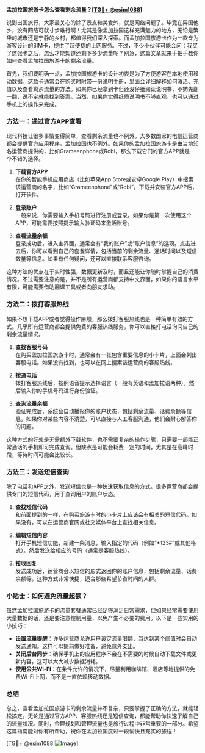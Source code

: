 **孟加拉国旅游卡怎么查看剩余流量？[[TG💪+ @esim1088](https://t.me/s/esim1088)]**

说到出国旅行，大家最关心的除了景点和美食外，就是网络问题了。毕竟在异国他乡，没有网络可就寸步难行啊！尤其是像孟加拉国这样充满魅力的地方，无论是繁华的城市还是宁静的乡村，都值得我们深入探索。而孟加拉国旅游卡作为一款专为游客设计的SIM卡，提供了超便捷的上网服务。不过，不少小伙伴可能会问：我买了这张卡之后，怎么才能知道还剩下多少流量呢？别急，这篇文章就来手把手教你如何查看孟加拉国旅游卡的剩余流量。

首先，我们要明确一点，孟加拉国旅游卡的设计初衷是为了方便游客在本地使用移动数据。这款卡通常会在购买时附带一份说明手册，里面会详细解释如何激活、充值以及查看剩余流量的方法。如果你已经拿到卡但还没仔细阅读说明书，不妨先翻一翻，说不定就能找到答案。当然，如果你觉得纸质说明书不够直观，也可以通过手机上的操作来完成。

### 方法一：通过官方APP查看

现代科技让很多事情变得简单，查看剩余流量也不例外。大多数国家的电信运营商都会提供官方应用程序，孟加拉国也不例外。如果你的孟加拉国旅游卡是由当地知名运营商提供的，比如Grameenphone或Robi，那么下载它们的官方APP就是一个不错的选择。

1. **下载官方APP**  
   在你的智能手机应用商店（比如苹果App Store或安卓Google Play）中搜索该运营商的名字，比如“Grameenphone”或“Robi”。下载并安装官方APP后，打开软件。

2. **登录账户**  
   一般来说，你需要输入手机号码进行注册或登录。如果你是第一次使用这个APP，可能需要按照提示输入验证码来激活账号。

3. **查看流量余额**  
   登录成功后，进入主界面，通常会有“我的账户”或“账户信息”的选项。点击进去后，你可以看到自己的套餐详情，包括当前的剩余流量、通话时间以及短信数量等信息。如果有任何疑问，还可以直接联系客服咨询。

这种方法的优点在于实时性强，数据更新及时，而且还能让你随时掌握自己的消费情况。不过需要注意的是，并不是所有运营商都支持中文界面，如果你的语言水平有限，可能需要借助翻译工具或者向朋友求助。

### 方法二：拨打客服热线

如果不想下载APP或者觉得操作麻烦，那么拨打客服热线也是一种简单有效的方式。几乎所有运营商都会提供免费的客服热线服务，你可以直接打电话询问自己的剩余流量情况。

1. **查找客服号码**  
   在购买孟加拉国旅游卡时，通常会有一张包含重要信息的小卡片，上面会列出客服电话。如果没有找到，也可以在网上搜索该运营商的客服热线。

2. **拨通电话**  
   拨打客服热线后，按照语音提示选择语言（一般有英语和孟加拉语两种），然后输入你的手机号码进行身份验证。

3. **查询流量余额**  
   验证完成后，系统会自动播报你的账户状态，包括剩余流量、话费余额等信息。如果你对某些内容不清楚，可以直接与人工客服沟通，他们会耐心解答你的问题。

这种方式的好处是无需额外下载软件，也不需要复杂的操作步骤，只需要一部能正常通话的手机即可完成查询。但缺点是可能会耗费一定的时间，尤其是在高峰时段，等待时间可能会比较长。

### 方法三：发送短信查询

除了电话和APP之外，发送短信也是一种快速获取信息的方式。很多运营商都会提供专门的短信代码，用于查询用户的账户状态。

1. **查找短信代码**  
   和前面提到的一样，在购买旅游卡时的小卡片上应该会有相关的短信代码。如果没有，可以在运营商官网或社交媒体平台上查找相关信息。

2. **编辑短信内容**  
   打开手机短信功能，新建一条消息，输入指定的代码（例如“*123#”或其他格式）。然后发送给相应的号码（通常是客服热线）。

3. **接收回复**  
   发送成功后，运营商会以短信的形式返回你的账户信息，包括剩余流量、话费余额等。这种方式非常快捷，适合那些希望节省时间的人群。

### 小贴士：如何避免流量超额？

虽然孟加拉国旅游卡的流量套餐通常已经足够满足日常需求，但如果经常需要使用大量数据的话，还是要注意控制用量，以免产生不必要的费用。以下是一些实用的小技巧：

- **设置流量提醒**：许多运营商允许用户设定流量限额，当达到某个阈值时会自动发送通知。这样可以提前做好准备，避免意外支出。
- **关闭后台同步**：确保手机上的应用程序不会在不需要的时候自动下载文件或更新内容，这可以大大减少数据消耗。
- **使用公共Wi-Fi**：在条件允许的情况下，尽量利用咖啡馆、酒店等地提供的免费Wi-Fi上网，而不是一直依赖移动数据。

### 总结

总之，查看孟加拉国旅游卡的剩余流量并不复杂，只要掌握了正确的方法，就能轻松搞定。无论是通过官方APP、客服热线还是短信查询，都能帮助你快速了解自己的流量状况。同时，合理规划和管理流量也是旅行过程中非常重要的一部分。希望这篇指南能对你有所帮助，祝你在孟加拉国度过一段愉快且充实的旅程！

[[TG💪+ @esim1088](https://t.me/s/esim1088) ![Image](https://i.postimg.cc/4NQfJmqS/Snipaste-2025-05-13-00-14-12.png)]